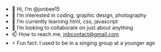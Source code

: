 - 👋 Hi, I’m @jonbee15
- 👀 I’m interested in coding, graphic design, photography
- 🌱 I’m currently learning html, css, javascript
- 💞️ I’m looking to collaborate on just about anything
- 📫 How to reach me, jnbcontact@gmail.com
- ⚡ Fun fact: I used to be in a singing group at a younger age

<!---
jonbee15/jonbee15 is a ✨ special ✨ repository because its `README.md` (this file) appears on your GitHub profile.
You can click the Preview link to take a look at your changes.
--->
